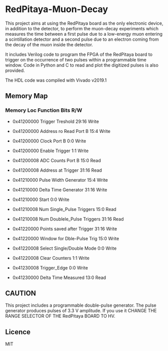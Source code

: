 # RedPitaya-Muon-Decay
This project aims at using the RedPitaya board as the only electronic device, in addition to the detector, to perform the muon-decay experiments which  measures the time between a first pulse due to a low-energy muon entering a scintillation detector and a second pulse due to an electron coming from the decay of the muon inside the detector.


It includes Verilog code to program the FPGA of the RedPitaya board to trigger on the occurrence of two pulses within a programmable time window. Code in Python and C to read and plot the digitized pulses is also provided. 


The HDL code was compiled with Vivado v2019.1

## Memory Map

### Memory Loc  Function					      Bits	R/W

- 0x41200000  Trigger Treshold 			    29:16 	Write

- 0x41200000  Address ro Read Port B 		15:4 	Write

- 0x41200000  Clock Port B 				        0:0 	Write

- 0x41200000  Enable Trigger				      1:1 	Write

- 0x41200008  ADC Counts Port B 			15:0 	Read

- 0x41200008  Address at Trigger 			31:16 	Read


- 0x41210000  Pulse Width Generator 		15:4 	Write

- 0x41210000  Delta Time Generator 		31:16 	Write

- 0x41210000  Start 						 0:0 	Write

- 0x41210008  Num Single_Pulse Triggers 	15:0 	Read 

- 0x41210008  Num Doublele_Pulse Triggers 31:16 	Read

- 0x41220000  Points saved after Trigger 	31:16 	Write

- 0x41220000  Window for Dble-Pulse Trig 	15:0 	Write

- 0x41220008  Select Single/Double Mode	 0:0 	Write

- 0x41220008  Clear Counters			 	 1:1 	Write




- 0x41230008  Trigger_Edge 				 0:0 	Write

- 0x41230000  Delta Time Measured 		13:0 	Read


## CAUTION
This project includes a programmable double-pulse generator. 
The pulse generator produces pulses of 3.3 V amplitude. If you use it CHANGE THE RANGE SELECTOR OF THE RedPitaya BOARD TO HV.


## Licence
MIT
